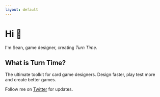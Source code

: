 ```yaml
---
layout: default
---
```


# Hi 👋

I'm Sean, game designer, creating *Turn Time*.

## What is Turn Time?

The ultimate toolkit for card game designers.
Design faster, play test more and create better games.

Follow me on [Twitter](https://twitter.com/seanpackham) for updates.
